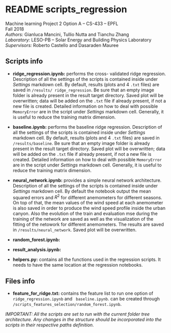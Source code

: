 #  README scripts_regression

Machine learning Project 2 Option A – CS-433 – EPFL<br>
Fall 2018<br>
*Authors:* Gianluca Mancini, Tullio Nutta and Tianchu Zhang<br>
*Laboratory:* LESO-PB – Solar Energy and Building Physics Laboratory<br>
*Supervisors:* Roberto Castello and Dasaraden Mauree

## Scripts info
- **ridge_regression.ipynb:** performs the cross- validated ridge regression. Description of all the settings of the scripts is contained inside under *Settings* markdown cell. By default, results (plots and 4 ``.txt`` files) are saved in ``/results/ ridge_regression``. Be sure that an empty image folder is already present in the result target directory. Saved plot will be overwritten; data will be added on the ``.txt`` file if already present, if not a new file is created. Detailed information on how to deal with possible ``MemoryError`` are in the script under *Settings* markdown cell. Generally, it is useful to reduce the training matrix dimension. 

- **baseline.ipynb:** performs the baseline ridge regression. Description of all the settings of the scripts is contained inside under *Settings* markdown cell. By default, results (plots and 4 ``.txt`` files) are saved in ``/results/baseline``. Be sure that an empty image folder is already present in the result target directory. Saved plot will be overwritten; data will be added on the ``.txt`` file if already present, if not a new file is created. Detailed information on how to deal with possible ``MemoryError`` are in the script under *Settings* markdown cell. Generally, it is useful to reduce the training matrix dimension. 

- **neural_network.ipynb:** provides a simple neural network architecture. Description of all the settings of the scripts is contained inside under *Settings* markdown cell. By default the notebook output the mean squared errors and $R^2$ for different anemometers for different seasons. On top of that, the mean values of the wind speed at each anemometer is also saved in order to produce the wind speed profile inside the urban canyon. Also the evolution of the train and evaluation mse during the training of the network are saved as well as the visualization of the fitting of the netowork for different anemometers. The results are saved in ``/results/neural_network``.  Saved plot will be overwritten.

- **random_forest.ipynb:**

- **result_analysis.ipynb:**

- **helpers.py:** contains all the functions used in the regression scripts. It needs to have the same location at the regression notebooks. 

## Files info
- **feature_for_ridge.txt:** contains the feature list to run one option of `` ridge_regression.ipynb`` and `` baseline.ipynb``. can be created through ``/scripts_features_selection/random_forest.ipynb``. 


*IMPORTANT: All the scripts are set to run with the current folder tree architecture.  Any changes in the structure should be incorporated into the scripts in their respective paths definition.*